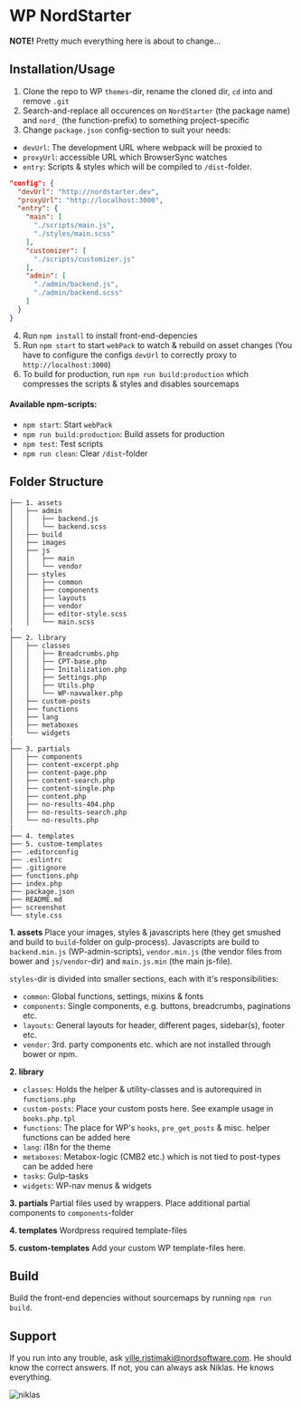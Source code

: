 # WP NordStarter

**NOTE!** Pretty much everything here is about to change...

## Installation/Usage

1. Clone the repo to WP `themes`-dir, rename the cloned dir, `cd` into and remove `.git`
2. Search-and-replace all occurences on `NordStarter` (the package name) and `nord_` (the function-prefix) to something project-specific
3. Change `package.json` config-section to suit your needs:
* `devUrl`: The development URL where webpack will be proxied to
* `proxyUrl`: accessible URL which BrowserSync watches
* `entry`: Scripts & styles which will be compiled to `/dist`-folder. 

```json
"config": {
  "devUrl": "http://nordstarter.dev",
  "proxyUrl": "http://localhost:3000",
  "entry": {
    "main": [
      "./scripts/main.js",
      "./styles/main.scss"
    ],
    "customizer": [
      "./scripts/customizer.js"
    ],
    "admin": [
      "./admin/backend.js",
      "./admin/backend.scss"
    ]
  }
}
```

4. Run `npm install` to install front-end-depencies
5. Run `npm start` to start `webPack` to watch & rebuild on asset changes (You have to configure the configs `devUrl` to correctly proxy to `http://localhost:3000`)
6. To build for production, run `npm run build:production` which compresses the scripts & styles and disables sourcemaps 


#### Available npm-scripts:
* `npm start`: Start `webPack`
* `npm run build:production`: Build assets for production
* `npm test`: Test scripts
* `npm run clean`: Clear `/dist`-folder

## Folder Structure

```
├── 1. assets
│   ├── admin
│   │   ├── backend.js
│   │   └── backend.scss
│   ├── build
│   ├── images
│   ├── js
│   │   ├── main
│   │   └── vendor
│   ├── styles
│   │   ├── common
│   │   ├── components
│   │   ├── layouts
│   │   ├── vendor
│   │   ├── editor-style.scss
│   │   └── main.scss
|
├── 2. library
│   ├── classes
│   │   ├── Breadcrumbs.php
│   │   ├── CPT-base.php
│   │   ├── Initalization.php
│   │   ├── Settings.php
│   │   ├── Utils.php
│   │   └── WP-navwalker.php
│   ├── custom-posts
│   ├── functions
│   ├── lang
│   ├── metaboxes
│   └── widgets
|
├── 3. partials
│   ├── components
│   ├── content-excerpt.php
│   ├── content-page.php
│   ├── content-search.php
│   ├── content-single.php
│   ├── content.php
│   ├── no-results-404.php
│   ├── no-results-search.php
│   └── no-results.php
|
├── 4. templates
├── 5. custom-templates
├── .editorconfig
├── .eslintrc
├── .gitignore
├── functions.php
├── index.php
├── package.json
├── README.md
├── screenshot
└── style.css
```

**1. assets**
Place your images, styles & javascripts here (they get smushed and build to `build`-folder on gulp-process). Javascripts are build to `backend.min.js` (WP-admin-scripts), `vendor.min.js` (the vendor files from bower and `js/vendor`-dir) and `main.js.min` (the main js-file).

`styles`-dir is divided into smaller sections, each with it's responsibilities:
* `common`: Global functions, settings, mixins & fonts
* `components`: Single components, e.g. buttons, breadcrumbs, paginations etc.
* `layouts`: General layouts for header, different pages, sidebar(s), footer etc.
* `vendor`: 3rd. party components etc. which are not installed through bower or npm.

**2. library**
* `classes`: Holds the helper & utility-classes and is autorequired in `functions.php`
* `custom-posts`: Place your custom posts here. See example usage in `books.php.tpl`
* `functions`: The place for WP's `hooks`, `pre_get_posts` & misc. helper functions can be added here
* `lang`: i18n for the theme
* `metaboxes`: Metabox-logic (CMB2 etc.) which is not tied to post-types can be added here
* `tasks`: Gulp-tasks
* `widgets`: WP-nav menus & widgets

**3. partials**
Partial files used by wrappers. Place additional partial components to `components`-folder

**4. templates**
Wordpress required template-files

**5. custom-templates**
Add your custom WP template-files here.

## Build
Build the front-end depencies without sourcemaps by running `npm run build`.

## Support

If you run into any trouble, ask ville.ristimaki@nordsoftware.com. He should know the correct answers. If not, you can always ask Niklas. He knows everything.

![niklas](http://testi.in/niklas.gif "Niklas knows everything")

